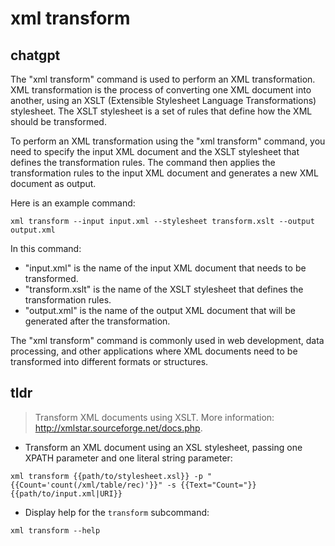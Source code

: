 # xml transform 
## chatgpt 
The "xml transform" command is used to perform an XML transformation. XML transformation is the process of converting one XML document into another, using an XSLT (Extensible Stylesheet Language Transformations) stylesheet. The XSLT stylesheet is a set of rules that define how the XML should be transformed.

To perform an XML transformation using the "xml transform" command, you need to specify the input XML document and the XSLT stylesheet that defines the transformation rules. The command then applies the transformation rules to the input XML document and generates a new XML document as output.

Here is an example command:

```
xml transform --input input.xml --stylesheet transform.xslt --output output.xml
```

In this command:

- "input.xml" is the name of the input XML document that needs to be transformed.
- "transform.xslt" is the name of the XSLT stylesheet that defines the transformation rules.
- "output.xml" is the name of the output XML document that will be generated after the transformation.

The "xml transform" command is commonly used in web development, data processing, and other applications where XML documents need to be transformed into different formats or structures. 

## tldr 
 
> Transform XML documents using XSLT.
> More information: <http://xmlstar.sourceforge.net/docs.php>.

- Transform an XML document using an XSL stylesheet, passing one XPATH parameter and one literal string parameter:

`xml transform {{path/to/stylesheet.xsl}} -p "{{Count='count(/xml/table/rec)'}}" -s {{Text="Count="}} {{path/to/input.xml|URI}}`

- Display help for the `transform` subcommand:

`xml transform --help`
